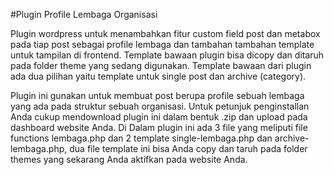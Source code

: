 #Plugin Profile Lembaga Organisasi

Plugin wordpress untuk menambahkan fitur custom field post dan metabox pada tiap post sebagai profile lembaga dan tambahan tambahan template untuk tampilan di frontend. Template bawaan plugin bisa dicopy dan ditaruh pada folder theme yang sedang digunakan. Template bawaan dari plugin ada dua pilihan yaitu template untuk single post dan archive (category).

Plugin ini gunakan untuk membuat post berupa profile sebuah lembaga yang ada pada struktur sebuah organisasi. Untuk petunjuk penginstallan Anda cukup mendownload plugin ini dalam bentuk .zip dan upload pada dashboard website Anda. Di Dalam plugin ini ada 3 file yang meliputi file functions lembaga.php dan 2 template single-lembaga.php dan archive-lembaga.php, dua file template ini bisa Anda copy dan taruh pada folder themes yang sekarang Anda aktifkan pada website Anda.
